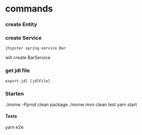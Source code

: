 commands
========

### create Entity



### create Service
```code
jhipster spring-service Bar
```
will create BarService

### get jdl file
`export-jdl [jdlFile]`


### Starten
./mvnw -Pprod clean package
./mvnw
mvn clean test
yarn start

#### Tests
yarn e2e

